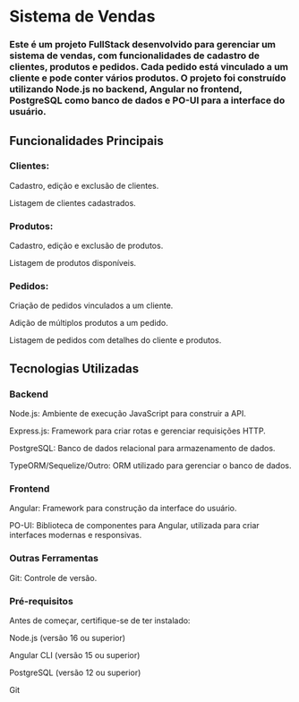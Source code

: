 # Sistema de Vendas
### Este é um projeto FullStack desenvolvido para gerenciar um sistema de vendas, com funcionalidades de cadastro de clientes, produtos e pedidos. Cada pedido está vinculado a um cliente e pode conter vários produtos. O projeto foi construído utilizando Node.js no backend, Angular no frontend, PostgreSQL como banco de dados e PO-UI para a interface do usuário.

## Funcionalidades Principais
### Clientes:

Cadastro, edição e exclusão de clientes.

Listagem de clientes cadastrados.

### Produtos:

Cadastro, edição e exclusão de produtos.

Listagem de produtos disponíveis.

### Pedidos:

Criação de pedidos vinculados a um cliente.

Adição de múltiplos produtos a um pedido.

Listagem de pedidos com detalhes do cliente e produtos.

## Tecnologias Utilizadas
### Backend
Node.js: Ambiente de execução JavaScript para construir a API.

Express.js: Framework para criar rotas e gerenciar requisições HTTP.

PostgreSQL: Banco de dados relacional para armazenamento de dados.

TypeORM/Sequelize/Outro: ORM utilizado para gerenciar o banco de dados.

### Frontend
Angular: Framework para construção da interface do usuário.

PO-UI: Biblioteca de componentes para Angular, utilizada para criar interfaces modernas e responsivas.

### Outras Ferramentas
Git: Controle de versão.

### Pré-requisitos
Antes de começar, certifique-se de ter instalado:

Node.js (versão 16 ou superior)

Angular CLI (versão 15 ou superior)

PostgreSQL (versão 12 ou superior)

Git
